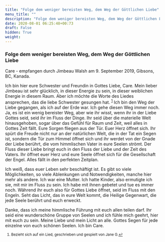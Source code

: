 ```yaml
---
title: "Folge dem weniger bereisten Weg, dem Weg der Göttlichen Liebe"
menu_title: ""
description: "Folge dem weniger bereisten Weg, dem Weg der Göttlichen Liebe"
date: 2020-08-01 06:25:48+00:73
draft: False
hidden: True
weight:
---
```

### Folge dem weniger bereisten Weg, dem Weg der Göttlichen Liebe

Care - empfangen durch Jimbeau Walsh am 9. September 2019, Gibsons, BC, Kanada.

Ich bin hier eure Schwester und Freundin in Gottes Liebe, Care. Mein lieber Jimbeau ist sehr glücklich, in dieser Energie zu sein, in dieser weiblichen Energie in diesem Raum. Aber ich möchte die Worte des Liedes ansprechen, das die liebe Schwester gesungen hat. <sup id="a1">[1](#f1)</sup> Ich bin den Weg der Liebe gegangen, als ich auf der Erde war. Ich gehe diesen Weg immer noch. Ja, es ist ein wenig bereister Weg, aber wie ihr wisst, wenn ihr in der Liebe Gottes seid, seid ihr im Fluss der Dinge. Ihr seid über die materielle Welt hinausgehoben, sogar über das Gefühl für Raum und Zeit, weil alles in Gottes Zeit fällt. Eure Sorgen fliegen aus der Tür. Euer Herz öffnet sich. Ihr spürt die Freude nicht nur an der natürlichen Welt, die in der Tat ein Segen ist, sondern die Tür zum Himmel öffnet sich und ihr werdet von der Gnade der Liebe berührt, die vom himmlischen Vater in eure Seelen strömt. Der Fluss dieser Liebe bringt euch in den Fluss der Liebe und der Zeit des Vaters. Ihr öffnet euer Herz und eure Seele öffnet sich für die Gesellschaft der Engel. Alles fällt in den perfekten Zeitplan.

Ich weiß, dass euer Leben sehr beschäftigt ist. Es gibt so viele Möglichkeiten, so viele Ablenkungen und Notwendigkeiten, manche hier mehr als andere. Ich war eine Mutter. Ich hatte Kinder, also ermutigte ich sie, mit mir im Fluss zu sein. Ich habe mit ihnen gebetet und tue es immer noch. Während ihr euch also für Gottes Liebe öffnet, seid im Fluss mit den Engeln. Seht das Licht, das in eure Welt kommt, die Heilige Gegenwart, die jede Seele berührt und euch erweckt.

Danke, dass ich meine himmlische Führung mit euch allen teilen darf. Ihr seid eine wunderschöne Gruppe von Seelen und ich fühle mich geehrt, hier mit euch zu sein. Meine Liebe und mein Licht an alle. Gottes Segen für jede einzelne von euch schönen Seelen. Ich bin Care.
<small>

1. <large id="f1"> Bezieht sich auf ein Lied, geschrieben und gespielt von Jane G.[↩](#a1)
